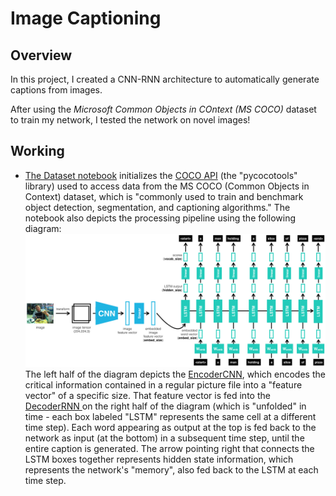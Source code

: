 # Image Captioning

## Overview
In this project, I created a CNN-RNN architecture to automatically generate captions from images.

After using the *Microsoft Common Objects in COntext (MS COCO)* dataset to train my network, I tested the network on novel images!

## Working

- [The Dataset notebook](0_Dataset.ipynb) initializes the [COCO API](https://github.com/cocodataset/cocoapi) (the "pycocotools" library) used to access data from the MS COCO (Common Objects in Context) dataset, which is "commonly used to train and benchmark object detection, segmentation, and captioning algorithms." The notebook also depicts the processing pipeline using the following diagram: <br> ![](https://github.com/zainmujahid/Udacity---Computer-Vision-NanoDegree/blob/master/02%20-%20Image%20Captioning/images/encoder-decoder.png) <br>
The left half of the diagram depicts the <a href="https://github.com/zainmujahid/Udacity---Computer-Vision-NanoDegree/blob/master/02%20-%20Image%20Captioning/images/encoder.png">EncoderCNN</a>, which encodes the critical information contained in a regular picture file into a "feature vector" of a specific size. That feature vector is fed into the <a href="https://github.com/zainmujahid/Udacity---Computer-Vision-NanoDegree/blob/master/02%20-%20Image%20Captioning/images/decoder.png"> DecoderRNN </a> on the right half of the diagram (which is "unfolded" in time - each box labeled "LSTM" represents the same cell at a different time step). Each word appearing as output at the top is fed back to the network as input (at the bottom) in a subsequent time step, until the entire caption is generated. The arrow pointing right that connects the LSTM boxes together represents hidden state information, which represents the network's "memory", also fed back to the LSTM at each time step.

